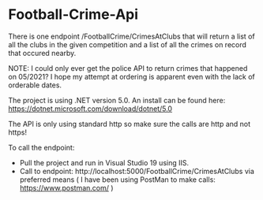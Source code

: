 # Football-Crime-Api

There is one endpoint /FootballCrime/CrimesAtClubs that will return a list of all the clubs in the given competition and a list of all the crimes on record that occured nearby.

NOTE: I could only ever get the police API to return crimes that happened on 05/2021? I hope my attempt at ordering is apparent even with the lack of orderable dates.

The project is using .NET version 5.0.
An install can be found here: https://dotnet.microsoft.com/download/dotnet/5.0

The API is only using standard http so make sure the calls are http and not https!

To call the endpoint:
* Pull the project and run in Visual Studio 19 using IIS.
* Call to endpoint: http://localhost:5000/FootballCrime/CrimesAtClubs via preferred means ( I have been using PostMan to make calls: https://www.postman.com/ )

